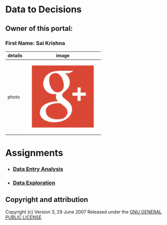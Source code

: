 # **Data to Decisions**
## Owner of this portal:
 ### First Name: Sai Krishna
| details  | image |
| ------------- | ------------- |
| photo         | ![Photo](https://github.com/saikrishnags05/Data-to-Decisions/blob/638496b66a252c1259330cc06cf589e251d0480e/download.jpg) |


# Assignments
*  ### [Data Entry Analysis ](https://github.com/saikrishnags05/Data-to-Decisions/blob/0c18f28868fc44434d3667b2931d49315193f2e0/Data%20Entry%20Analysis/readme.md)
* ### [Data Exploration](https://github.com/saikrishnags05/Data-to-Decisions/blob/0c18f28868fc44434d3667b2931d49315193f2e0/Data%20Exploration/readme.md)

## Copyright and attribution
Copyright (c)  Version 3, 29 June 2007  Released under the [GNU GENERAL PUBLIC LICENSE](https://github.com/saikrishnags05/Data-to-Decisions/blob/429fafefdf300ddd4942f2154323588806f3d907/LICENSE)

